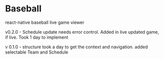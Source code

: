 # Baseball
react-native baseball live game viewer

v0.2.0 - Schedule update needs error control. Added in live updated game, if live. Took 1 day to implement

v 0.1.0 - structure took a day to get the context and navigation. added selectable Team and Schedule 
